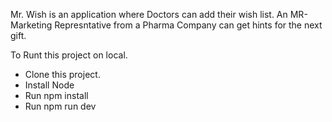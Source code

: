 Mr. Wish is an application where Doctors can add their wish list. An MR- Marketing Represntative from a Pharma Company can get hints for the next gift.

To Runt this project on local.
- Clone this project. 
- Install Node
- Run npm install
- Run npm run dev